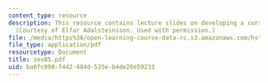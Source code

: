 ```yaml
---
content_type: resource
description: This resource contains lecture slides on developing a curriculum vitae.
  (Courtesy of Elfar Adalsteinsson. Used with permission.)
file: /media/https%3A/open-learning-course-data-rc.s3.amazonaws.com/hst-590-biomedical-engineering-seminar-series-developing-professional-skills-fall-2006/ba6fc998f442484d535eb4de26e59233_ses05.pdf
file_type: application/pdf
resourcetype: Document
title: ses05.pdf
uid: ba6fc998-f442-484d-535e-b4de26e59233
---
```

